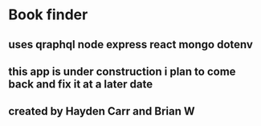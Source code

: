 # Book finder

## uses qraphql node express react mongo dotenv

## this app is under construction i plan to come back and fix it at a later date

## created by Hayden Carr and Brian W